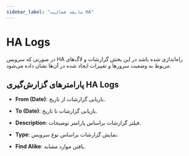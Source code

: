```yaml
---
sidebar_label: "سابقه فعالیت HA"
---
```

<head>
  <title>سابقه فعالیت HA  | مستندات سیموتل</title>
</head>

# HA Logs

در صورتی که سرویس HA راه‌اندازی شده باشد در این بخش گزارشات و لاگ‌های مربوط به وضعیت سرورها و تغییرات ایجاد شده در آن‌ها نشان داده می‌شود.


## پارامترهای گزارش‌گیری HA Logs

- **From (Date)**: بازیابی گزارشات از تاریخ.

- **To (Date)**: بازیابی گزارشات تا تاریخ.

- **Description**: فیلتر گزارشات براساس پارامتر توضیحات.

- **Type**: نمایش گزارشات براساس نوع سرویس.

- **Find Alike**: یافتن موارد مشابه.